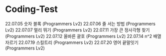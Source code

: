# Coding-Test
22.07.05 숫자 블록 (Programmers Lv2)
22.07.06 줄 서는 방법 (Programmers Lv2)
22.07.07 멀리 뛰기 (Programmers Lv2)
22.07.11 가장 큰 정사각형 찾기 (Programmers Lv2)
22.07.12 올바른 괄호 (Programmers Lv2)
22.07.14 n^2 배열 자르기
22.07.19 스킬트리 (Programmers Lv2)
22.07.20 영어 끝말잇기 (Programmers Lv2)
